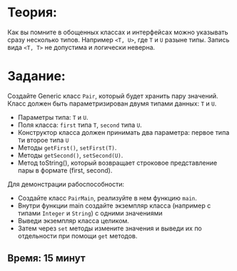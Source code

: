 # Теория:

Как вы помните в обощенных классах и интерфейсах можно указывать сразу несколько типов. Например ```<T, U>```,
где ```T``` и ```U``` разыне типы.
Запись вида ```<T, T>``` не допустима и логически неверна.

# Задание:

Создайте Generic класс ```Pair```, который будет хранить пару значений. Класс должен быть параметризирован двумя типами
данных: ```T``` и ```U```.

- Параметры типа: ```T``` и ```U```.
- Поля класса: ```first``` типа ```T```, ```second``` типа ```U```.
- Конструктор класса должен принимать два параметра: первое типа ```T```и второе типа ```U```
- Методы ```getFirst()```, ```setFirst(T)```.
- Методы ```getSecond()```, ```setSecond(U)```.
- Метод toString(), который возвращает строковое представление пары в формате (first, second).

Для демонстрации рабоспособности:
- Создайте класс ```PairMain```, реализуйте в нем функцию ```main```. 
- Внутри функции main создайте экземпляр класса (например с типами ```Integer``` и ```String```) с одними значениями
- Выведи экземпляр класса целиком.
- Затем через ```set``` методы измените значения и выведи их по отдельности при помощи ```get``` методов.

## Время: 15 минут
